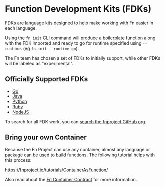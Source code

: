 # Function Development Kits (FDKs)

FDKs are language kits designed to help make working with Fn easier in each language.

Using the `fn init` CLI command will produce a boilerplate function along with the FDK imported and ready to go for runtime specified using `--runtime`. (eg `fn init --runtime go`).

The Fn team has chosen a set of FDKs to initially support, while other FDKs will be labeled as "experimental".

## Officially Supported FDKs

* [Go](https://github.com/fnproject/fdk-go)
* [Java](https://github.com/fnproject/fdk-java)
* [Python](https://github.com/fnproject/fdk-python)
* [Ruby](https://github.com/fnproject/fdk-ruby)
* [NodeJS](https://github.com/fnproject/fdk-node)

To search for all FDK work, you can [search the fnproject GitHub org](https://github.com/fnproject?utf8=%E2%9C%93&q=FDK).

## Bring your own Container

Because the Fn Project can use any container, almost any language or package can be used to build functions. The following tutorial helps with this process:

https://fnproject.io/tutorials/ContainerAsFunction/

Also read about the [Fn Container Contract](../fn/develop/fn-format.md) for more information.


